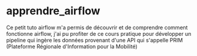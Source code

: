 # apprendre_airflow
Ce petit tuto airflow m'a permis de découvrir et de comprendre comment fonctionne airflow, j'ai pu profiter de ce cours pratique pour développer un pipeline qui ingère les données provenant d'une API qui s'appelle PRIM (Plateforme Régionale d'Information pour la Mobilité)
